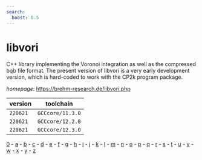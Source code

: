 ```yaml
---
search:
  boost: 0.5
---
```

# libvori

C++ library implementing the Voronoi integration as well as the compressed bqb file format. The present version of libvori is a very early development version, which is hard-coded to work with the CP2k program package.

*homepage*: <https://brehm-research.de/libvori.php>

version | toolchain
--------|----------
``220621`` | ``GCCcore/11.3.0``
``220621`` | ``GCCcore/12.2.0``
``220621`` | ``GCCcore/12.3.0``

[0](../0/index.md) - [a](../a/index.md) - [b](../b/index.md) - [c](../c/index.md) - [d](../d/index.md) - [e](../e/index.md) - [f](../f/index.md) - [g](../g/index.md) - [h](../h/index.md) - [i](../i/index.md) - [j](../j/index.md) - [k](../k/index.md) - [l](../l/index.md) - [m](../m/index.md) - [n](../n/index.md) - [o](../o/index.md) - [p](../p/index.md) - [q](../q/index.md) - [r](../r/index.md) - [s](../s/index.md) - [t](../t/index.md) - [u](../u/index.md) - [v](../v/index.md) - [w](../w/index.md) - [x](../x/index.md) - [y](../y/index.md) - [z](../z/index.md)

